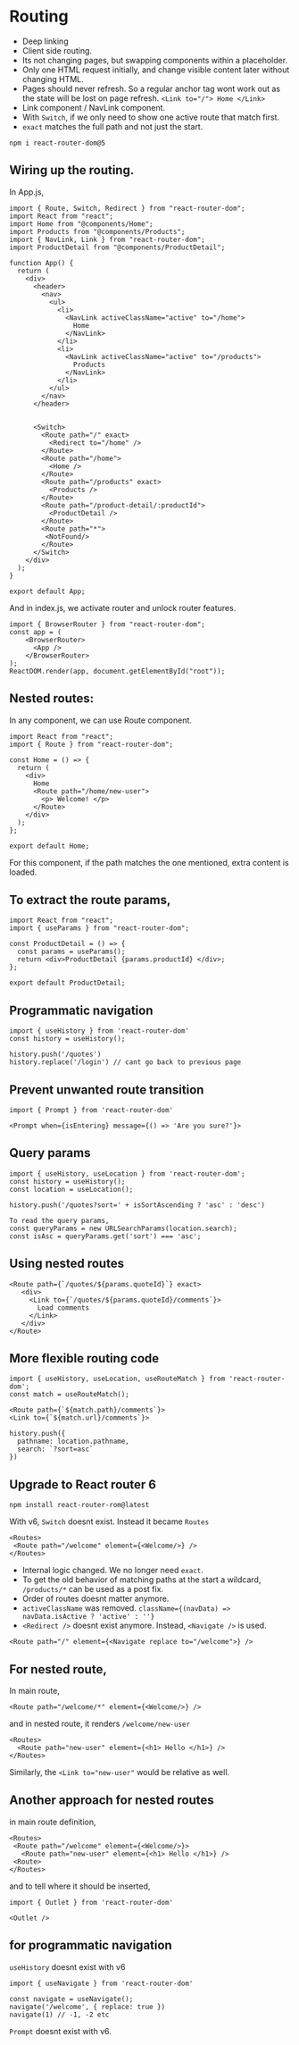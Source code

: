 # Routing

- Deep linking
- Client side routing.
- Its not changing pages, but swapping components within a placeholder.
- Only one HTML request initially, and change visible content later without changing HTML.
- Pages should never refresh. So a regular anchor tag wont work out as the state will be lost on page refresh.
  `<Link to="/"> Home </Link>`
- Link component / NavLink component.
- With `Switch`, if we only need to show one active route that match first.
- `exact` matches the full path and not just the start.
```
npm i react-router-dom@5
```

## Wiring up the routing.

In App.js,

```
import { Route, Switch, Redirect } from "react-router-dom";
import React from "react";
import Home from "@components/Home";
import Products from "@components/Products";
import { NavLink, Link } from "react-router-dom";
import ProductDetail from "@components/ProductDetail";

function App() {
  return (
    <div>
      <header>
        <nav>
          <ul>
            <li>
              <NavLink activeClassName="active" to="/home">
                Home
              </NavLink>
            </li>
            <li>
              <NavLink activeClassName="active" to="/products">
                Products
              </NavLink>
            </li>
          </ul>
        </nav>
      </header>


      <Switch>
        <Route path="/" exact>
          <Redirect to="/home" />
        </Route>
        <Route path="/home">
          <Home />
        </Route>
        <Route path="/products" exact>
          <Products />
        </Route>
        <Route path="/product-detail/:productId">
          <ProductDetail />
        </Route>
        <Route path="*"> 
         <NotFound/>
        </Route>
      </Switch>
    </div>
  );
}

export default App;

```

And in index.js, 
we activate router and unlock router features.

```
import { BrowserRouter } from "react-router-dom";
const app = (
    <BrowserRouter>
      <App />
    </BrowserRouter>
);
ReactDOM.render(app, document.getElementById("root"));
```

## Nested routes:

In any component, we can use Route component.

```
import React from "react";
import { Route } from "react-router-dom";

const Home = () => {
  return (
    <div>
      Home
      <Route path="/home/new-user">
        <p> Welcome! </p>
      </Route>
    </div>
  );
};

export default Home;
```

For this component, if the path matches the one mentioned, extra content is loaded.

## To extract the route params,

```
import React from "react";
import { useParams } from "react-router-dom";

const ProductDetail = () => {
  const params = useParams();
  return <div>ProductDetail {params.productId} </div>;
};

export default ProductDetail;
```

## Programmatic navigation

```
import { useHistory } from 'react-router-dom'
const history = useHistory();

history.push('/quotes')
history.replace('/login') // cant go back to previous page
```

## Prevent unwanted route transition 

```
import { Prompt } from 'react-router-dom'

<Prompt when={isEntering} message={() => 'Are you sure?'}>
```

## Query params

```
import { useHistory, useLocation } from 'react-router-dom';
const history = useHistory();
const location = useLocation();

history.push('/quotes?sort=' + isSortAscending ? 'asc' : 'desc')

To read the query params, 
const queryParams = new URLSearchParams(location.search);
const isAsc = queryParams.get('sort') === 'asc';

```

## Using nested routes

```
<Route path={`/quotes/${params.quoteId}`} exact>
   <div>
     <Link to={`/quotes/${params.quoteId}/comments`}>
       Load comments
     </Link>
   </div>
</Route>
```

## More flexible routing code 

```
import { useHistory, useLocation, useRouteMatch } from 'react-router-dom';
const match = useRouteMatch();

<Route path={`${match.path}/comments`}>
<Link to={`${match.url}/comments`}>

history.push({
  pathname: location.pathname,
  search: `?sort=asc`
})
```

## Upgrade to React router 6

`npm install react-router-rom@latest`

With v6, `Switch` doesnt exist. Instead it became `Routes`

```
<Routes>
 <Route path="/welcome" element={<Welcome/>} />
</Routes>
```

- Internal logic changed. We no longer need `exact`.
- To get the old behavior of matching paths at the start a wildcard, `/products/*` can be used as a post fix.
- Order of routes doesnt matter anymore.
- `activeClassName` was removed. `className={(navData) => navData.isActive ? 'active' : ''}`
- `<Redirect />` doesnt exist anymore. Instead, `<Navigate />` is used.

```
<Route path="/" element={<Navigate replace to="/welcome">} />
```
## For nested route, 

In main route, 
```
<Route path="/welcome/*" element={<Welcome/>} />
```

and in nested route, it renders `/welcome/new-user`
```
<Routes>
  <Route path="new-user" element={<h1> Hello </h1>} />
</Routes>
```
Similarly, the `<Link to="new-user"` would be relative as well.

## Another approach for nested routes

in main route definition,

```
<Routes>
 <Route path="/welcome" element={<Welcome/>}>
   <Route path="new-user" element={<h1> Hello </h1>} />
 <Route>
</Routes>

```
and to tell where it should be inserted,

```
import { Outlet } from 'react-router-dom'

<Outlet />
```

## for programmatic navigation

`useHistory` doesnt exist with v6
```
import { useNavigate } from 'react-router-dom'

const navigate = useNavigate();
navigate('/welcome', { replace: true })
navigate(1) // -1, -2 etc 
```

`Prompt` doesnt exist with v6.

